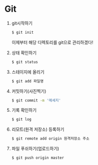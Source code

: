 # Git

1. git시작하기

   ```sh
   $ git init
   
   ```

   이제부터 해당 디렉토리를 git으로 관리하겠다!

2. 상태 확인하기

   ```sh
   $ git status
   ```

3. 스테이지에 올리기

   ```sh
   $ git add 파일명
   ```

4. 커밋하기(사진찍기)

   ```sh
   $ git commit -m '메세지'
   ```

5. 기록 확인하기

   ```sh
   $ git log
   ```

6. 리모트(원격 저장소) 등록하기

   ```sh
   $ git remote add origin 원격저장소 주소
   ```

7. 파일 푸쉬하기(업로드하기)

   ```sh
   $ git push origin master
   ```

   